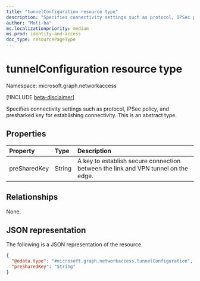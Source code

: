 ```yaml
---
title: "tunnelConfiguration resource type"
description: "Specifies connectivity settings such as protocol, IPSec policy, and presharked key for establishing connectivity."
author: "Moti-ba"
ms.localizationpriority: medium
ms.prod: identity-and-access
doc_type: resourcePageType
---
```


# tunnelConfiguration resource type

Namespace: microsoft.graph.networkaccess

[!INCLUDE [beta-disclaimer](../../includes/beta-disclaimer.md)]

Specifies connectivity settings such as protocol, IPSec policy, and presharked key for establishing connectivity.
This is an abstract type.

## Properties
|Property|Type|Description|
|:---|:---|:---|
|preSharedKey|String|A key to establish secure connection between the link and VPN tunnel on the edge.|

## Relationships
None.

## JSON representation
The following is a JSON representation of the resource.
<!-- {
  "blockType": "resource",
  "@odata.type": "microsoft.graph.networkaccess.tunnelConfiguration"
}
-->
``` json
{
  "@odata.type": "#microsoft.graph.networkaccess.tunnelConfiguration",
  "preSharedKey": "String"
}
```

